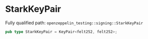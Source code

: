 # StarkKeyPair

Fully qualified path: `openzeppelin_testing::signing::StarkKeyPair`

```rust
pub type StarkKeyPair = KeyPair<felt252, felt252>;
```

